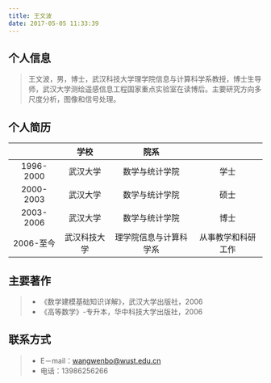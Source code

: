 ```yaml
---
title: 王文波
date: 2017-05-05 11:33:39
---
```


## 个人信息

> 王文波，男，博士，武汉科技大学理学院信息与计算科学系教授，博士生导师，武汉大学测绘遥感信息工程国家重点实验室在读博后。主要研究方向多尺度分析，图像和信号处理。

## 个人简历

|     | 学校 | 院系 |    |
| :-----: | :------: | :-----:  | :-----: |
| 1996-2000    | 武汉大学   |  数学与统计学院  | 学士  |
| 2000-2003    | 武汉大学   |  数学与统计学院  | 硕士  |
| 2003-2006    | 武汉大学   |  数学与统计学院  | 博士  |
| 2006-至今    | 武汉科技大学   |  理学院信息与计算科学系  | 从事教学和科研工作  |

## 主要著作

> * 《数学建模基础知识详解》，武汉大学出版社，2006
> * 《高等数学》-专升本，华中科技大学出版社，2006

## 联系方式

> * E－mail：<wangwenbo@wust.edu.cn>
> * 电话：13986256266
